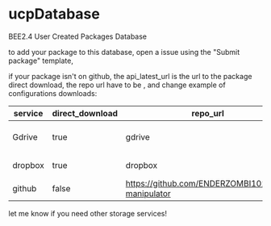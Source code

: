 # ucpDatabase
BEE2.4 User Created Packages Database


to add your package to this database, open a issue using the "Submit package" template,  
  
  
if your package isn't on github, the api_latest_url is the url to the package direct download, the repo url have to be , and change 
example of configurations downloads:

service|direct_download|                   repo_url                      |    api_latest_url
-------|---------------|-------------------------------------------------|----------------------------------------------------------------
Gdrive |     true      |                 gdrive                          |https://drive.google.com/uc?id=1HcTjfJR8dMMi1T1666mKURFX-e7mM9Kw&authuser=0&export=download
dropbox|     true      |                 dropbox                         |https://www.dropbox.com/s/cv74mxkvxzobig8/vertical-door.zip?dl=0
github |     false     | https://github.com/ENDERZOMBI102/BEE-manipulator|


let me know if you need other storage services!
